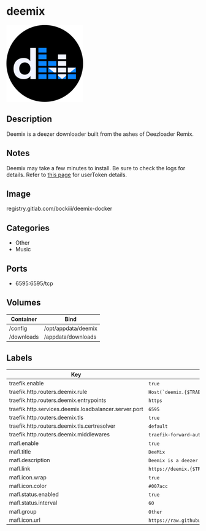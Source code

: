 # deemix

![Logo](images/deemix.png)

## Description
Deemix is a deezer downloader built from the ashes of Deezloader Remix.

## Notes
Deemix may take a few minutes to install. Be sure to check the logs for details. Refer to [this page](https://notabug.org/RemixDevs/DeezloaderRemix/wiki/Login+via+userToken) for userToken details.

## Image
registry.gitlab.com/bockiii/deemix-docker

## Categories
- Other
- Music

## Ports
- 6595:6595/tcp

## Volumes
| Container | Bind |
|-----------|------|
| /config | /opt/appdata/deemix |
| /downloads | /appdata/downloads |

## Labels
| Key | Value |
|-----|-------|
| traefik.enable | ```true``` |
| traefik.http.routers.deemix.rule | ```Host(`deemix.{$TRAEFIK_INGRESS_DOMAIN}`)``` |
| traefik.http.routers.deemix.entrypoints | ```https``` |
| traefik.http.services.deemix.loadbalancer.server.port | ```6595``` |
| traefik.http.routers.deemix.tls | ```true``` |
| traefik.http.routers.deemix.tls.certresolver | ```default``` |
| traefik.http.routers.deemix.middlewares | ```traefik-forward-auth``` |
| mafl.enable | ```true``` |
| mafl.title | ```DeeMix``` |
| mafl.description | ```Deemix is a deezer downloader built from the ashes of Deezloader Remix.``` |
| mafl.link | ```https://deemix.{$TRAEFIK_INGRESS_DOMAIN}``` |
| mafl.icon.wrap | ```true``` |
| mafl.icon.color | ```#007acc``` |
| mafl.status.enabled | ```true``` |
| mafl.status.interval | ```60``` |
| mafl.group | ```Other``` |
| mafl.icon.url | ```https://raw.githubusercontent.com/Qballjos/portainer_templates/master/Images/deemix.png``` |

